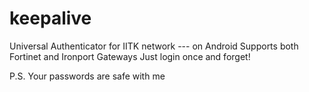 # keepalive
Universal Authenticator for IITK network --- on Android
Supports both Fortinet and Ironport Gateways
Just login once and forget!

P.S. Your passwords are safe with me
